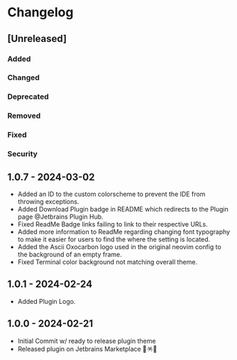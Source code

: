 # Changelog

## [Unreleased]

### Added

### Changed

### Deprecated

### Removed

### Fixed

### Security

## 1.0.7 - 2024-03-02
- Added an ID to the custom colorscheme to prevent the IDE from throwing exceptions.
- Added Download Plugin badge in README which redirects to the Plugin page @Jetbrains Plugin Hub.
- Fixed ReadMe Badge links failing to link to their respective URLs.
- Added more information to ReadMe regarding changing font typography to make it easier for users to find the where the setting is located.
- Added the Ascii Oxocarbon logo used in the original neovim config to the background of an empty frame.
- Fixed Terminal color background not matching overall theme.

## 1.0.1 - 2024-02-24
- Added Plugin Logo.

## 1.0.0 - 2024-02-21
- Initial Commit w/ ready to release plugin theme
- Released plugin on Jetbrains Marketplace 🎉🪅🥳
